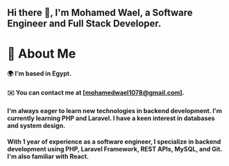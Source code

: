 ## Hi there 👋, I'm Mohamed Wael, a Software Engineer and Full Stack Developer.
# 🚀 About Me

#### 🌍 I'm based in Egypt.
#### ✉️ You can contact me at [mohamedwael1078@gmail.com].

#### I'm always eager to learn new technologies in backend development. I'm currently learning PHP and Laravel. I have a keen interest in databases and system design.

#### With 1 year of experience as a software engineer, I specialize in backend development using PHP, Laravel Framework, REST APIs, MySQL, and Git. I'm also familiar with React.

